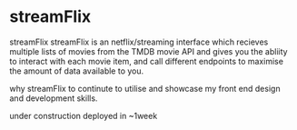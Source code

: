 # streamFlix

streamFlix
streamFlix is an netflix/streaming interface which recieves multiple lists of movies from the TMDB movie API and gives you the abliity to interact with each movie item, and call different endpoints to maximise the amount of data available to you.

why streamFlix
to continute to utilise and showcase my front end design and development skills.

under construction
deployed in ~1week
